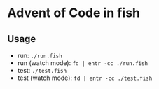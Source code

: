 # Advent of Code in fish

## Usage

- run: `./run.fish`
- run (watch mode): `fd | entr -cc ./run.fish`
- test: `./test.fish`
- test (watch mode): `fd | entr -cc ./test.fish`
